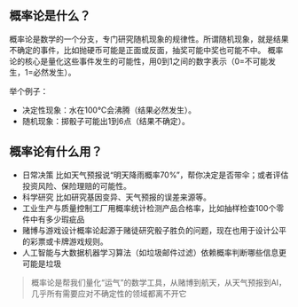 ## 概率论是什么？

概率论是数学的一个分支，专门研究随机现象的规律性。所谓随机现象，就是结果不确定的事件，比如抛硬币可能是正面或反面，抽奖可能中奖也可能不中。
概率论的核心是量化这些事件发生的可能性，用0到1之间的数字表示（0=不可能发生，1=必然发生）。

举个例子：
- ​决定性现象​：水在100°C会沸腾（结果必然发生）。
- ​随机现象​：掷骰子可能出1到6点（结果不确定）。

## 概率论有什么用？

- 日常决策
  比如天气预报说“明天降雨概率70%”，帮你决定是否带伞；或者评估投资风险、保险理赔的可能性。
- 科学研究
  比如研究基因变异、天气预报的误差来源等。
- 工业生产与质量控制​
  工厂用概率统计检测产品合格率，比如抽样检查100个零件中有多少瑕疵品
- 赌博与游戏设计​
  概率论起源于赌徒研究骰子胜负的问题，现在也用于设计公平的彩票或卡牌游戏规则。
- 人工智能与大数据​
  机器学习算法（如垃圾邮件过滤）依赖概率判断哪些信息更可能是垃圾


> 概率论是帮我们量化“运气”的数学工具，从赌博到航天，从天气预报到AI，几乎所有需要应对不确定性的领域都离不开它

